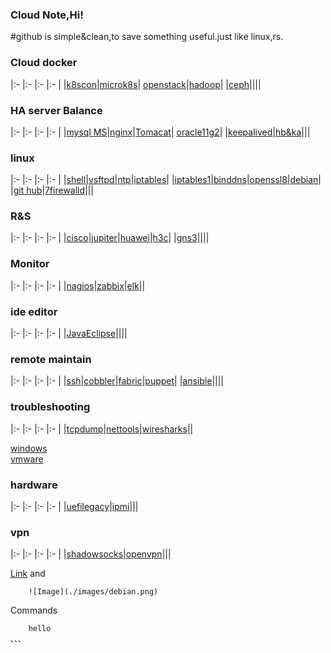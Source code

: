 
### Cloud Note,Hi!

#github is simple&clean,to save something useful.just like linux,rs.


### Cloud docker

|:-    |:-    |:-    |:-    |
|[k8scon](conjure-up.html)|[microk8s](microk8s.html)| [openstack](openstack.html)|[hadoop](hadoop.html)|
|[ceph](ceph.html)||||

### HA server Balance

|:-    |:-    |:-    |:-    |
|[mysql MS](mysql.html)|[nginx](nginx.html)|[Tomacat](tomcat.html)| [oracle11g2](oracle11g2.html)|
|[keepalived](keepalived.html)|[hb&ka](ha.html)|||

### linux

|:-    |:-    |:-    |:-    |
|[shell](shell.html)|[vsftpd](centosyum.html)|[ntp](ntp.html)|[iptables](iptables.html)|
|[iptables1](iptables1.html)|[binddns](dns.html)|[openssl8](opensslssh.html)|[debian](debian1.html)|
|[git hub](gituse.html)|[7firewalld](firewalld.html)|||



### R&S

|:-    |:-    |:-    |:-    |
|[cisco](cisco1.html)|[jupiter](jupiter.html)|[huawei](huawei.html)|[h3c](h3c1.html)|
|[gns3](gns.html)||||


### Monitor

|:-    |:-    |:-    |:-    |
|[nagios](nagios.html)|[zabbix](zabbix.html)|[elk](elk.html)||


### ide editor

|:-    |:-    |:-    |:-    |
|[JavaEclipse](java.html)||||

### remote maintain

|:-    |:-    |:-    |:-    |
|[ssh](ssh.html)|[cobbler](cobbler.html)|[fabric](fabric.html)|[puppet](puppet.html)|
|[ansible](ansible.html)||||

### troubleshooting

|:-    |:-    |:-    |:-    |
|[tcpdump](tcpdump.html)|[nettools](nettools.html)|[wiresharks](wiresharks.html)||

[windows](windows.html)  
[vmware](vmware.html)

### hardware

|:-    |:-    |:-    |:-    |
|[uefilegacy](uefi.html)|[ipmi](ipmi.html)|||

### vpn

|:-    |:-    |:-    |:-    |
|[shadowsocks](ss.html)|[openvpn](openvpn.html)|||


[Link](url) and 

```
    ![Image](./images/debian.png)
```

Commands

```
    hello
、、、
